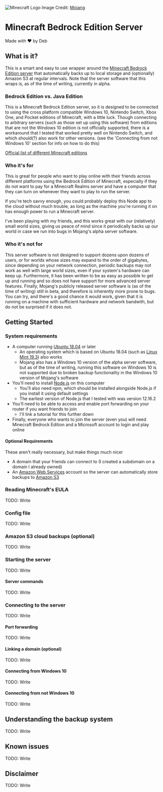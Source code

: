 ![Minecraft Logo](https://www.minecraft.net/content/dam/games/minecraft/key-art/playtheway-minecraft.png.transform/minecraft-image-large/image.png)
Image Credit: [Mojang](https://www.minecraft.net/en-us/about-minecraft)

# Minecraft Bedrock Edition Server
Made with ❤️ by Deb

## What is it?

This is a smart and easy to use wrapper around the [Minecraft Bedrock Edition server](https://www.minecraft.net/en-us/download/server/bedrock/) that automatically backs up to local storage and (optionally) Amazon S3 at regular intervals. Note that the server software that this wraps is, as of the time of writing, currently in alpha.

### Bedrock Edition vs. Java Edition
This is a Minecraft Bedrock Edition server, so it is designed to be connected to using the cross platform compatible Windows 10, Nintendo Switch, Xbox One, and Pocket editions of Minecraft, with a little luck. Though connecting to arbitrary servers (such as those set up using this software) from editions that are not the Windows 10 edition is not officially supported, there is a workaround that I tested that worked pretty well on Nintendo Switch, and which should(?) also work for other versions. (see the 'Connecting from not Windows 10' section for info on how to do this)

[Official list of different Minecraft editions](https://help.minecraft.net/hc/en-us/articles/360034753992-Different-Minecraft-Editions)

### Who it's for
This is great for people who want to play online with their friends across different platforms using the Bedrock Edition of Minecraft, especially if they do not want to pay for a Minecraft Realms server and have a computer that they can turn on whenever they want to play to run the server.

If you're tech savvy enough, you could probably deploy this Node app to the cloud without much trouble, as long as the machine you're running it on has enough power to run a Minecraft server.

I've been playing with my friends, and this works great with our (relatively) small world sizes, giving us peace of mind since it periodically backs up our world in case we run into bugs in Mojang's alpha server software.

### Who it's not for
This server software is not designed to support dozens upon dozens of users, or for worlds whose sizes may expand to the order of gigabytes, since depending on your network connection, periodic backups may not work as well with large world sizes, even if your system's hardware can keep up. Furthermore, it has been written to be as easy as possible to get up and running and so does not have support for more advanced server features. Finally, Mojang's publicly released server software is (as of the time of writing) still in beta, and therefore is inherently more prone to bugs. You can try, and there's a good chance it would work, given that it is running on a machine with sufficient hardware and network bandwith, but do not be surprised if it does not.

## Getting Started

### System requirements
- A computer running [Ubuntu 18.04](http://releases.ubuntu.com/18.04.4/) or later
  - An operating system which is based on Ubuntu 18.04 (such as [Linux Mint 19.3](https://www.linuxmint.com/download.php)) also works
  - Mojang also has a Windows 10 version of the alpha server software, but as of the time of writing, running this software on Windows 10 is not supported due to broken backup functionality in the Windows 10 version of Mojang's software
- You'll need to install [Node.js](https://nodejs.org/en/download/) on this computer
  - You'll also need npm, which should be installed alongside Node.js if you install it using default settings
  - The earliest version of Node.js that I tested with was version 12.16.2
- You'll need to be able to access and enable port forwarding on your router if you want friends to join
  - I'll link a tutorial for this further down
- Finally, everyone who wants to join the server (even you) will need Minecraft Bedrock Edition and a Microsoft account to login and play online

#### Optional Requirements
These aren't really necessary, but make things much nicer
- A domain that your friends can connect to (I created a subdomain on a domain I already owned)
- An [Amazon Web Services](https://aws.amazon.com/) account so the server can automatically store backups to [Amazon S3](https://aws.amazon.com/s3/)

### Reading Minecraft's EULA
TODO: Write

### Config file
TODO: Write

### Amazon S3 cloud backups (optional)
TODO: Write

### Starting the server
TODO: Write

#### Server commands
TODO: Write

### Connecting to the server
TODO: Write

#### Port forwarding
TODO: Write

#### Linking a domain (optional)
TODO: Write

#### Connecting from Windows 10
TODO: Write

#### Connecting from not Windows 10
TODO: Write

## Understanding the backup system
TODO: Write

## Known issues
TODO: Write

## Disclaimer
TODO: Write
